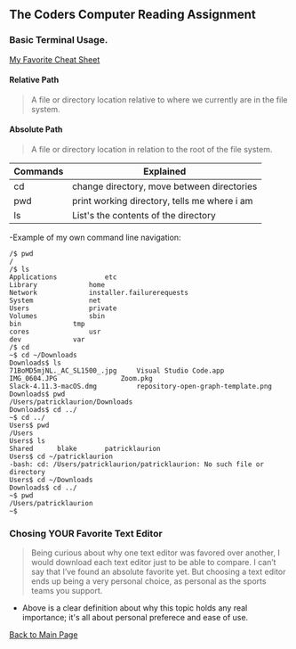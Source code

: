 ## **The Coders Computer Reading Assignment**
### Basic Terminal Usage.
[My Favorite Cheat Sheet](https://gist.github.com/poopsplat/7195274)

#### **Relative Path**

>A file or directory location relative to where we currently are in the file system.

#### **Absolute Path**

>A file or directory location in relation to the root of the file system.

Commands | Explained
---------|----------
cd | change directory, move between directories
pwd | print working directory, tells me where i am
ls | List's the contents of the directory


-Example of my own command line navigation:

```
/$ pwd
/
/$ ls
Applications			etc
Library				home
Network				installer.failurerequests
System				net
Users				private
Volumes				sbin
bin				tmp
cores				usr
dev				var
/$ cd
~$ cd ~/Downloads
Downloads$ ls
71BoMD5mjNL._AC_SL1500_.jpg		Visual Studio Code.app
IMG_0604.JPG				Zoom.pkg
Slack-4.11.3-macOS.dmg			repository-open-graph-template.png
Downloads$ pwd
/Users/patricklaurion/Downloads
Downloads$ cd ../
~$ cd ../
Users$ pwd
/Users
Users$ ls
Shared		blake		patricklaurion
Users$ cd ~/patricklaurion
-bash: cd: /Users/patricklaurion/patricklaurion: No such file or directory
Users$ cd ~/Downloads
Downloads$ cd ../
~$ pwd
/Users/patricklaurion
~$ 

```

### **Chosing YOUR Favorite Text Editor**
>Being curious about why one text editor was favored over another, I would download each text editor just to be able to compare. I can’t say that I’ve found an absolute favorite yet. But choosing a text editor ends up being a very personal choice, as personal as the sports teams you support.

- Above is a clear definition about why this topic holds any real importance; it's all about personal preferece and ease of use.

[Back to Main Page](../README.md)
